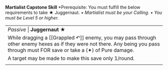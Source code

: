 **Martialist Capstone Skill**
*Prerequisite: You must fulfill the below requirements to take ★ Juggernaut.
*• Martialist must be your Calling.*
*• You must be Level 5 or higher.*

|                                                                                                                                                                                 |
| ------------------------------------------------------------------------------------------------------------------------------------------------------------------------------- |
| *Passive* \| **Juggernaut** ★                                                                                                                                                   |
| While dragging a [[Grappled ↶]] enemy, you may pass through other enemy hexes as if they were not there. Any being you pass through must FOR save or take a (✦) of Pure damage. |
| A target may be made to make this save only 1/round.                                                                                                                            |
|                                                                                                                                                                                 |
